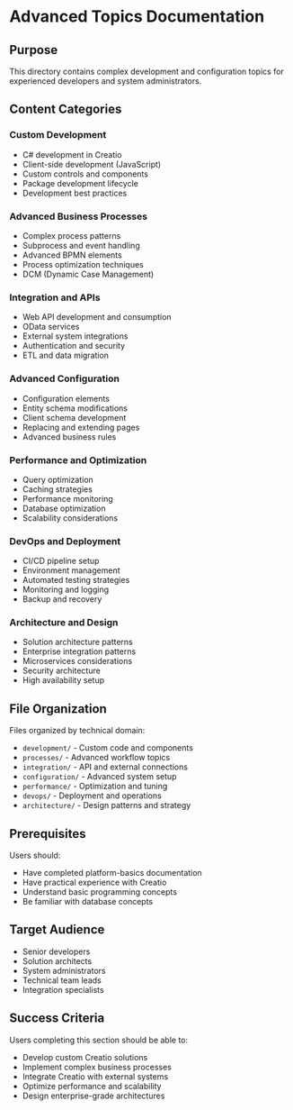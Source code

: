 # Advanced Topics Documentation

## Purpose

This directory contains complex development and configuration topics for
experienced developers and system administrators.

## Content Categories

### Custom Development

- C# development in Creatio
- Client-side development (JavaScript)
- Custom controls and components
- Package development lifecycle
- Development best practices

### Advanced Business Processes

- Complex process patterns
- Subprocess and event handling
- Advanced BPMN elements
- Process optimization techniques
- DCM (Dynamic Case Management)

### Integration and APIs

- Web API development and consumption
- OData services
- External system integrations
- Authentication and security
- ETL and data migration

### Advanced Configuration

- Configuration elements
- Entity schema modifications
- Client schema development
- Replacing and extending pages
- Advanced business rules

### Performance and Optimization

- Query optimization
- Caching strategies
- Performance monitoring
- Database optimization
- Scalability considerations

### DevOps and Deployment

- CI/CD pipeline setup
- Environment management
- Automated testing strategies
- Monitoring and logging
- Backup and recovery

### Architecture and Design

- Solution architecture patterns
- Enterprise integration patterns
- Microservices considerations
- Security architecture
- High availability setup

## File Organization

Files organized by technical domain:

- `development/` - Custom code and components
- `processes/` - Advanced workflow topics
- `integration/` - API and external connections
- `configuration/` - Advanced system setup
- `performance/` - Optimization and tuning
- `devops/` - Deployment and operations
- `architecture/` - Design patterns and strategy

## Prerequisites

Users should:

- Have completed platform-basics documentation
- Have practical experience with Creatio
- Understand basic programming concepts
- Be familiar with database concepts

## Target Audience

- Senior developers
- Solution architects
- System administrators
- Technical team leads
- Integration specialists

## Success Criteria

Users completing this section should be able to:

- Develop custom Creatio solutions
- Implement complex business processes
- Integrate Creatio with external systems
- Optimize performance and scalability
- Design enterprise-grade architectures
